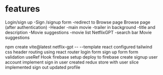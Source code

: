 
# features
Login/sign up
    -Sign /signup form
    -redirect to Browse page
Browse page (after authentication)
    -Header
    -main movie
        -trailer in background
        -title and description
        -Movie suggestions
        -movie list
NetflixGPT
         -search bar 
         Movie suggestions        


npm create vite@latest netflix-gpt -- --template react
configured tailwind css
header
routing using react router
login form
sign up form
form validation
useRef Hook
firebase setup 
deploy to firebase
create signup user account
implement sign in user
created redux store with user slice
implemented sign out
updated profile
